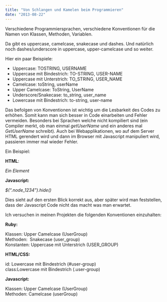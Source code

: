 ```yaml
---
title: "Von Schlangen und Kamelen beim Programmieren"
date: "2013-08-22"
---
```


Verschiedene Programmiersprachen, verschiedene Konventionen für die Namen von Klassen, Methoden, Variablen. 

Da gibt es uppercase, camelcase, snakecase und dashes. Und natürlich noch dashes/underscore in uppercase, upper-camelcase und so weiter.

Hier ein paar Beispiele:

- Uppercase: TOSTRING, USERNAME
- Uppercase mit Bindestrich: TO-STRING, USER-NAME
- Uppercase mit Unterstrich: TO\_STRING, USER\_NAME
- Camelcase: toString, userName
- Upper Camelcase: ToString, UserName
- Underscore/Snakecase: to\_string, user\_name
- Lowercase mit Bindestrich: to-string, user-name

Das befolgen von Konventionen ist wichtig um die Lesbarkeit des Codes zu erhöhen. Somit kann man sich besser in Code einarbeiten und Fehler vermeiden. Besonders bei Sprachen welche nicht kompiliert sind (ein Compiler merkt, ob man einmal _getUserName_ und ein anderes mal _GetUserName_ schreibt). Auch bei Webapplikationen, wo auf dem Server HTML gerendert wird und dann im Browser mit Javascript manipuliert wird, passieren immer mal wieder Fehler. 

Ein Beispiel:

**HTML**:

_<div class=”node-1234”>Ein Element</div>_

**Javascript:**

_$(“.node\_1234”).hide()_

Dies sieht auf den ersten Blick korrekt aus, aber später wird man feststellen, dass der Javascript Code nicht das macht was man erwartet.

Ich versuchen in meinen Projekten die folgenden Konventionen einzuhalten:

**Ruby:**

Klassen: Upper Camelcase (UserGroup)  
Methoden:  Snakecase (user\_group)  
Konstanten: Uppercase mit Unterstrich (USER\_GROUP)

**HTML/CSS:**

id: Lowercase mit Bindestrich (#user-group)  
class:Lowercase mit Bindestrich (.user-group)  
  

**Javascript:**

Klassen: Upper Camelcase (UserGroup)  
Methoden: Camelcase (userGroup)

